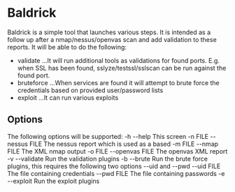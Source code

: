 # Baldrick
Baldrick is a simple tool that launches various steps. It is intended as a follow up after a nmap/nessus/openvas scan and 
add validation to these reports. It will be able to do the following:
- validate
...It will run additional tools as validations for found ports. E.g. when SSL has been found, sslyze/testssl/sslscan can 
be run against the found port.
- bruteforce
...When services are found it will attempt to brute force the credentials based on provided user/password lists
- exploit
...It can run various exploits 

## Options
The following options will be supported:
  -h      --help          This screen
  -n FILE --nessus  FILE  The nessus report which is used as a based
  -m FILE --nmap    FILE  The XML nmap output 
  -o FILE --openvas FILE  The openvas XML report
  -v      --validate      Run the validation plugins
  -b      --brute         Run the brute force plugins, this requires the following two options --uid and --pwd
          --uid     FILE  The file containing credentials
          --pwd     FILE  The file containing passwords
  -e      --exploit       Run the exploit plugins
  